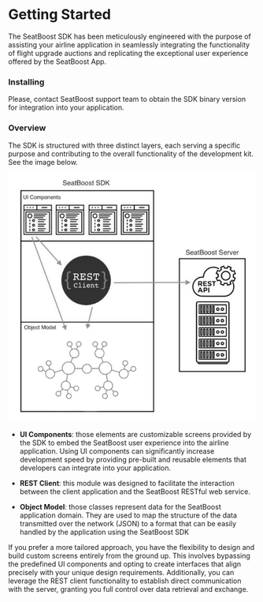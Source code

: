 # Getting Started

The SeatBoost SDK has been meticulously engineered with the purpose of assisting your airline application in seamlessly integrating the functionality of flight upgrade auctions and replicating the exceptional user experience offered by the SeatBoost App.

### Installing

Please, contact SeatBoost support team to obtain the SDK binary version for integration into your application.

### Overview

The SDK is structured with three distinct layers, each serving a specific purpose and contributing to the overall functionality of the development kit. See the image below.

<center>
	<img src="images/sdk.jpg"/>
</center>

* **UI Components**: those elements are customizable screens provided by the SDK to embed the SeatBoost user experience into the airline application. Using UI components can significantly increase development speed by providing pre-built and reusable elements that developers can integrate into your application. 

* **REST Client**: this module was designed to facilitate the interaction between the client application and the SeatBoost RESTful web service.

* **Object Model**: those classes represent data for the SeatBoost application domain. They are used to map the structure of the data transmitted over the network (JSON) to a format that can be easily handled by the application using the SeatBoost SDK

If you prefer a more tailored approach, you have the flexibility to design and build custom screens entirely from the ground up. This involves bypassing the predefined UI components and opting to create interfaces that align precisely with your unique design requirements. Additionally, you can leverage the REST client functionality to establish direct communication with the server, granting you full control over data retrieval and exchange.

